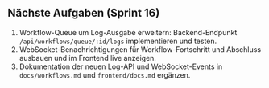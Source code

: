 ## Nächste Aufgaben (Sprint 16)
1. Workflow-Queue um Log-Ausgabe erweitern: Backend-Endpunkt `/api/workflows/queue/:id/logs` implementieren und testen.
2. WebSocket-Benachrichtigungen für Workflow-Fortschritt und Abschluss ausbauen und im Frontend live anzeigen.
3. Dokumentation der neuen Log-API und WebSocket-Events in `docs/workflows.md` und `frontend/docs.md` ergänzen.
